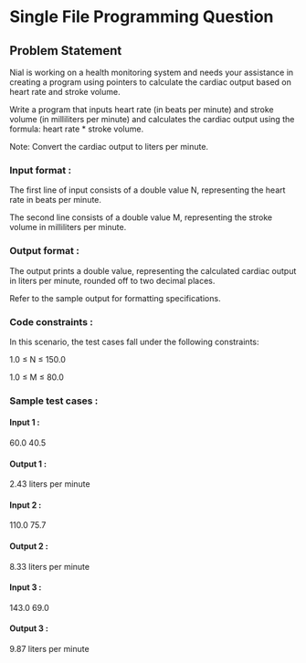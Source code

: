 # Single File Programming Question

## Problem Statement

Nial is working on a health monitoring system and needs your assistance in creating a program using pointers to calculate the cardiac output based on heart rate and stroke volume.

Write a program that inputs heart rate (in beats per minute) and stroke volume (in milliliters per minute) and calculates the cardiac output using the formula: heart rate * stroke volume.

Note: Convert the cardiac output to liters per minute.

### Input format :

The first line of input consists of a double value N, representing the heart rate in beats per minute.

The second line consists of a double value M, representing the stroke volume in milliliters per minute.

### Output format :

The output prints a double value, representing the calculated cardiac output in liters per minute, rounded off to two decimal places.

Refer to the sample output for formatting specifications.

### Code constraints :

In this scenario, the test cases fall under the following constraints:

1.0 ≤ N ≤ 150.0

1.0 ≤ M ≤ 80.0

### Sample test cases :

#### Input 1 :

60.0
40.5

#### Output 1 :

2.43 liters per minute

#### Input 2 :

110.0
75.7

#### Output 2 :

8.33 liters per minute

#### Input 3 :

143.0
69.0

#### Output 3 :

9.87 liters per minute
